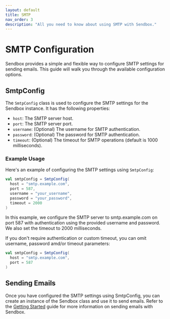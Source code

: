 ```yaml
---
layout: default
title: SMTP
nav_order: 3
description: "All you need to know about using SMTP with Sendbox."
---
```


# SMTP Configuration

Sendbox provides a simple and flexible way to configure SMTP settings for sending emails. This guide will walk you through the available configuration options.

## SmtpConfig

The `SmtpConfig` class is used to configure the SMTP settings for the Sendbox instance. It has the following properties:

- `host`: The SMTP server host.
- `port`: The SMTP server port.
- `username`: (Optional) The username for SMTP authentication.
- `password`: (Optional) The password for SMTP authentication.
- `timeout`: (Optional) The timeout for SMTP operations (default is 1000 milliseconds).

### Example Usage

Here's an example of configuring the SMTP settings using `SmtpConfig`:

```scala
val smtpConfig = SmtpConfig(
  host = "smtp.example.com",
  port = 587,
  username = "your_username",
  password = "your_password",
  timeout = 2000
)
```

In this example, we configure the SMTP server to smtp.example.com on port 587 with authentication using the provided username and password. We also set the timeout to 2000 milliseconds.

If you don't require authentication or custom timeout, you can omit username, password amd/or timeout parameters:
```scala
val smtpConfig = SmtpConfig(
  host = "smtp.example.com",
  port = 587
)
``` 

## Sending Emails

Once you have configured the SMTP settings using SmtpConfig, you can create an instance of the Sendbox class and use it to send emails. Refer to the [Getting Started] guide for more information on sending emails with Sendbox.

[Getting Started]: getting-started.html
